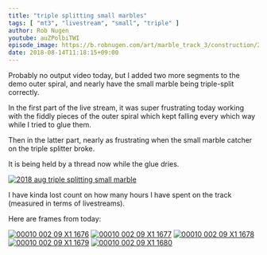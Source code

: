 ```yaml
---
title: "triple splitting small marbles"
tags: [ "mt3", "livestream", "small", "triple" ]
author: Rob Nugen
youtube: auZPolbiTWI
episode_image: https://b.robnugen.com/art/marble_track_3/construction/2018/2018_aug_seven_segments_outer_spiral.jpg
date: 2018-08-14T11:18:15+09:00
---
```


Probably no output video today, but I added two more segments to the demo outer
spiral, and nearly have the small marble being triple-split correctly.

In the first part of the live stream, it was super frustrating today working with the fiddly pieces of the outer
spiral which kept falling every which way while I tried to glue them.

Then in the latter part, nearly as frustrating when the small marble
catcher on the triple splitter broke.

It is being held by a thread now while the glue dries.

[![2018 aug triple splitting small marble](//b.robnugen.com/art/marble_track_3/construction/2018/thumbs/2018_aug_triple_splitting_small_marble.jpg)](//b.robnugen.com/art/marble_track_3/construction/2018/2018_aug_triple_splitting_small_marble.jpg)

I have kinda lost count on how many hours I have spent on the track
(measured in terms of livestreams).

Here are frames from today:


[![00010 002 09 X1 1676](//b.robnugen.com/art/marble_track_3/frames/2018/thumbs/00010_002_09_X1_1676.jpg)](//b.robnugen.com/art/marble_track_3/frames/2018/00010_002_09_X1_1676.jpg)
[![00010 002 09 X1 1677](//b.robnugen.com/art/marble_track_3/frames/2018/thumbs/00010_002_09_X1_1677.jpg)](//b.robnugen.com/art/marble_track_3/frames/2018/00010_002_09_X1_1677.jpg)
[![00010 002 09 X1 1678](//b.robnugen.com/art/marble_track_3/frames/2018/thumbs/00010_002_09_X1_1678.jpg)](//b.robnugen.com/art/marble_track_3/frames/2018/00010_002_09_X1_1678.jpg)
[![00010 002 09 X1 1679](//b.robnugen.com/art/marble_track_3/frames/2018/thumbs/00010_002_09_X1_1679.jpg)](//b.robnugen.com/art/marble_track_3/frames/2018/00010_002_09_X1_1679.jpg)
[![00010 002 09 X1 1680](//b.robnugen.com/art/marble_track_3/frames/2018/thumbs/00010_002_09_X1_1680.jpg)](//b.robnugen.com/art/marble_track_3/frames/2018/00010_002_09_X1_1680.jpg)
